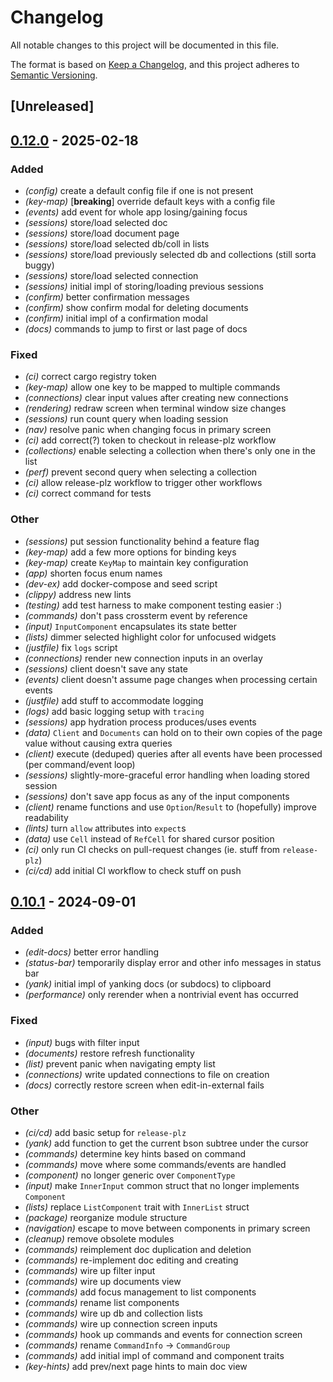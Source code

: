 # Changelog
All notable changes to this project will be documented in this file.

The format is based on [Keep a Changelog](https://keepachangelog.com/en/1.0.0/),
and this project adheres to [Semantic Versioning](https://semver.org/spec/v2.0.0.html).

## [Unreleased]

## [0.12.0](https://github.com/drewzemke/tongo/compare/v0.10.1...v0.12.0) - 2025-02-18

### Added

- *(config)* create a default config file if one is not present
- *(key-map)* [**breaking**] override default keys with a config file
- *(events)* add event for whole app losing/gaining focus
- *(sessions)* store/load selected doc
- *(sessions)* store/load document page
- *(sessions)* store/load selected db/coll in lists
- *(sessions)* store/load previously selected db and collections (still sorta buggy)
- *(sessions)* store/load selected connection
- *(sessions)* initial impl of storing/loading previous sessions
- *(confirm)* better confirmation messages
- *(confirm)* show confirm modal for deleting documents
- *(confirm)* initial impl of a confirmation modal
- *(docs)* commands to jump to first or last page of docs

### Fixed

- *(ci)* correct cargo registry token
- *(key-map)* allow one key to be mapped to multiple commands
- *(connections)* clear input values after creating new connections
- *(rendering)* redraw screen when terminal window size changes
- *(sessions)* run count query when loading session
- *(nav)* resolve panic when changing focus in primary screen
- *(ci)* add correct(?) token to checkout in release-plz workflow
- *(collections)* enable selecting a collection when there's only one in the list
- *(perf)* prevent second query when selecting a collection
- *(ci)* allow release-plz workflow to trigger other workflows
- *(ci)* correct command for tests

### Other

- *(sessions)* put session functionality behind a feature flag
- *(key-map)* add a few more options for binding keys
- *(key-map)* create `KeyMap` to maintain key configuration
- *(app)* shorten focus enum names
- *(dev-ex)* add docker-compose and seed script
- *(clippy)* address new lints
- *(testing)* add test harness to make component testing easier :)
- *(commands)* don't pass crossterm event by reference
- *(input)* `InputComponent` encapsulates its state better
- *(lists)* dimmer selected highlight color for unfocused widgets
- *(justfile)* fix `logs` script
- *(connections)* render new connection inputs in an overlay
- *(sessions)* client doesn't save any state
- *(events)* client doesn't assume page changes when processing certain events
- *(justfile)* add stuff to accommodate logging
- *(logs)* add basic logging setup with `tracing`
- *(sessions)* app hydration process produces/uses events
- *(data)* `Client` and `Documents` can hold on to their own copies of the page value without causing extra queries
- *(client)* execute (deduped) queries after all events have been processed (per command/event loop)
- *(sessions)* slightly-more-graceful error handling when loading stored session
- *(sessions)* don't save app focus as any of the input components
- *(client)* rename functions and use `Option`/`Result` to (hopefully) improve readability
- *(lints)* turn `allow` attributes into `expect`s
- *(data)* use `Cell` instead of `RefCell` for shared cursor position
- *(ci)* only run CI checks on pull-request changes (ie. stuff from `release-plz`)
- *(ci/cd)* add initial CI workflow to check stuff on push

## [0.10.1](https://github.com/drewzemke/tongo/compare/v0.10.0...v0.10.1) - 2024-09-01

### Added
- *(edit-docs)* better error handling
- *(status-bar)* temporarily display error and other info messages in status bar
- *(yank)* initial impl of yanking docs (or subdocs) to clipboard
- *(performance)* only rerender when a nontrivial event has occurred

### Fixed
- *(input)* bugs with filter input
- *(documents)* restore refresh functionality
- *(list)* prevent panic when navigating empty list
- *(connections)* write updated connections to file on creation
- *(docs)* correctly restore screen when edit-in-external fails

### Other
- *(ci/cd)* add basic setup for `release-plz`
- *(yank)* add function to get the current bson subtree under the cursor
- *(commands)* determine key hints based on command
- *(commands)* move where some commands/events are handled
- *(component)* no longer generic over `ComponentType`
- *(input)* make `InnerInput` common struct that no longer implements `Component`
- *(lists)* replace `ListComponent` trait with `InnerList` struct
- *(package)* reorganize module structure
- *(navigation)* escape to move between components in primary screen
- *(cleanup)* remove obsolete modules
- *(commands)* reimplement doc duplication and deletion
- *(commands)* re-implement doc editing and creating
- *(commands)* wire up filter input
- *(commands)* wire up documents view
- *(commands)* add focus management to list components
- *(commands)* rename list components
- *(commands)* wire up db and collection lists
- *(commands)* wire up connection screen inputs
- *(commands)* hook up commands and events for connection screen
- *(commands)* rename `CommandInfo` -> `CommandGroup`
- *(commands)* add initial impl of command and component traits
- *(key-hints)* add prev/next page hints to main doc view
